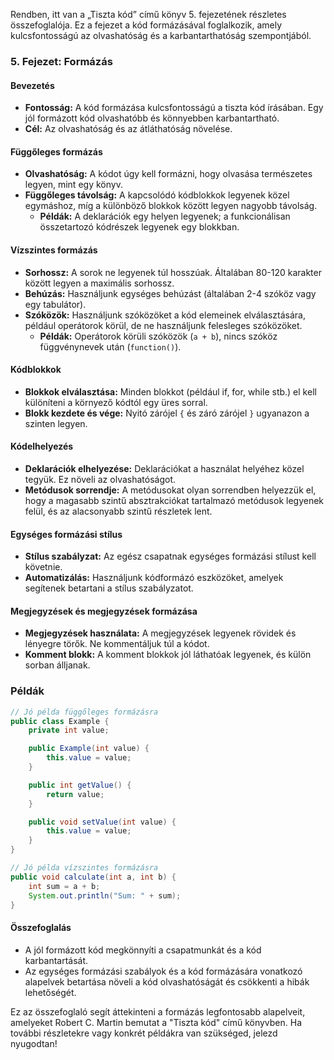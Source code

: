 Rendben, itt van a „Tiszta kód” című könyv 5. fejezetének részletes összefoglalója. Ez a fejezet a kód formázásával foglalkozik, amely kulcsfontosságú az olvashatóság és a karbantarthatóság szempontjából.

### 5. Fejezet: Formázás

#### Bevezetés
- **Fontosság:** A kód formázása kulcsfontosságú a tiszta kód írásában. Egy jól formázott kód olvashatóbb és könnyebben karbantartható.
- **Cél:** Az olvashatóság és az átláthatóság növelése.

#### Függőleges formázás
- **Olvashatóság:** A kódot úgy kell formázni, hogy olvasása természetes legyen, mint egy könyv.
- **Függőleges távolság:** A kapcsolódó kódblokkok legyenek közel egymáshoz, míg a különböző blokkok között legyen nagyobb távolság.
  - **Példák:** A deklarációk egy helyen legyenek; a funkcionálisan összetartozó kódrészek legyenek egy blokkban.

#### Vízszintes formázás
- **Sorhossz:** A sorok ne legyenek túl hosszúak. Általában 80-120 karakter között legyen a maximális sorhossz.
- **Behúzás:** Használjunk egységes behúzást (általában 2-4 szóköz vagy egy tabulátor).
- **Szóközök:** Használjunk szóközöket a kód elemeinek elválasztására, például operátorok körül, de ne használjunk felesleges szóközöket.
  - **Példák:** Operátorok körüli szóközök (`a + b`), nincs szóköz függvénynevek után (`function()`).

#### Kódblokkok
- **Blokkok elválasztása:** Minden blokkot (például if, for, while stb.) el kell különíteni a környező kódtól egy üres sorral.
- **Blokk kezdete és vége:** Nyitó zárójel `{` és záró zárójel `}` ugyanazon a szinten legyen.

#### Kódelhelyezés
- **Deklarációk elhelyezése:** Deklarációkat a használat helyéhez közel tegyük. Ez növeli az olvashatóságot.
- **Metódusok sorrendje:** A metódusokat olyan sorrendben helyezzük el, hogy a magasabb szintű absztrakciókat tartalmazó metódusok legyenek felül, és az alacsonyabb szintű részletek lent.

#### Egységes formázási stílus
- **Stílus szabályzat:** Az egész csapatnak egységes formázási stílust kell követnie.
- **Automatizálás:** Használjunk kódformázó eszközöket, amelyek segítenek betartani a stílus szabályzatot.

#### Megjegyzések és megjegyzések formázása
- **Megjegyzések használata:** A megjegyzések legyenek rövidek és lényegre törők. Ne kommentáljuk túl a kódot.
- **Komment blokk:** A komment blokkok jól láthatóak legyenek, és külön sorban álljanak.

### Példák

```java
// Jó példa függőleges formázásra
public class Example {
    private int value;

    public Example(int value) {
        this.value = value;
    }

    public int getValue() {
        return value;
    }

    public void setValue(int value) {
        this.value = value;
    }
}

// Jó példa vízszintes formázásra
public void calculate(int a, int b) {
    int sum = a + b;
    System.out.println("Sum: " + sum);
}
```

#### Összefoglalás
- A jól formázott kód megkönnyíti a csapatmunkát és a kód karbantartását.
- Az egységes formázási szabályok és a kód formázására vonatkozó alapelvek betartása növeli a kód olvashatóságát és csökkenti a hibák lehetőségét.

Ez az összefoglaló segít áttekinteni a formázás legfontosabb alapelveit, amelyeket Robert C. Martin bemutat a "Tiszta kód" című könyvben. Ha további részletekre vagy konkrét példákra van szükséged, jelezd nyugodtan!